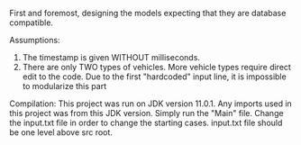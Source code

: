 

First and foremost, designing the models expecting that they are database compatible.

Assumptions:
1. The timestamp is given WITHOUT milliseconds.
2. There are only TWO types of vehicles. More vehicle types require direct edit to the code. Due to the first "hardcoded" input line, it is impossible to modularize this part

Compilation:
This project was run on JDK version 11.0.1.
Any imports used in this project was from this JDK version.
Simply run the "Main" file.
Change the input.txt file in order to change the starting cases. input.txt file should be one level above src root.